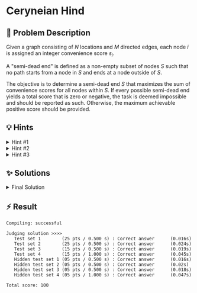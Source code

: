 # Ceryneian Hind

## 📝 Problem Description
Given a graph consisting of $N$ locations and $M$ directed edges, each node $i$ is assigned an integer convenience score $s_i$.

A "semi-dead end" is defined as a non-empty subset of nodes $S$ such that no path starts from a node in $S$ and ends at a node outside of $S$.

The objective is to determine a semi-dead end $S$ that maximizes the sum of convenience scores for all nodes within $S$. If every possible semi-dead end yields a total score that is zero or negative, the task is deemed impossible and should be reported as such. Otherwise, the maximum achievable positive score should be provided.

## 💡 Hints

<details>

<summary>Hint #1</summary>

The problem asks you to partition all locations into two sets: the semi-dead end $S$ and the rest of the locations, $V \setminus S$. The defining property of $S$ is that no path goes from a location in $S$ to a location in $V \setminus S$. This structure, a partition of elements with constraints on connections between the partitions, is a strong indicator that the problem can be modeled as a minimum cut problem in a graph.

</details>

<details>

<summary>Hint #2</summary>

The goal is to maximize the sum of scores in the set $S$. This is a maximization problem. Minimum cut, on the other hand, is a minimization problem. It's often helpful to rephrase the maximization objective as a minimization one. Consider the total sum of all *positive* convenience scores on the map. Let this be $P$. Any semi-dead end $S$ we choose will have a score of $\sum_{i \in S} s_i$. Maximizing this is equivalent to minimizing $P - \sum_{i \in S} s_i$. Can you express this "loss" in terms of the locations we *don't* choose for $S$ and the negative-score locations we *do* choose for $S$?

</details>

<details>

<summary>Hint #3</summary>

Let's build a flow network. Create a source node `source` and a sink node `sink`.
1.  For every location `i` with a positive score $s_i > 0$, add a directed connection from `source` to `i` with capacity $s_i$.
2.  For every location `i` with a negative score $s_i < 0$, add a directed connection from `i` to `sink` with capacity $-s_i$.
3.  For every original path from location `u` to `v`, add a directed connection from `u` to `v` in our new network. What should its capacity be? The condition is that no path can leave the set $S$. This means if `u` is in $S$ and `v` is not, this configuration should be "forbidden". We can forbid it by assigning an infinite capacity to the connection `(u, v)`.

Now, consider any `source-sink` cut in this network. The cut will partition the locations. The capacity of this cut corresponds exactly to the "loss" we identified in the previous hint. By the max-flow min-cut theorem, finding the minimum cut is equivalent to finding the maximum flow.

</details>

## ✨ Solutions

<details>

<summary>Final Solution</summary>

This problem can be solved by transforming it into a minimum cut problem in a specially constructed flow network. The core idea relies on the **max-flow min-cut theorem**.

### Problem Reformulation
We want to partition the set of all locations $V$ into two disjoint sets: our target semi-dead end $S$ and its complement $T = V \setminus S$. The goal is to maximize the total score of nodes in $S$:
$$ \text{maximize} \left( \sum_{i \in S} s_i \right) $$
This is equivalent to minimizing a "loss" or "cost". Let $P$ be the sum of all positive convenience scores, i.e., $P = \sum_{i \in V, s_i > 0} s_i$. The maximization problem can be rewritten as:
$$ \text{maximize} \left( \sum_{i \in S} s_i \right) \iff \text{minimize} \left( P - \sum_{i \in S} s_i \right) $$
The loss term can be further expanded:
$$ P - \sum_{i \in S} s_i = \sum_{\substack{i \in V \\ s_i > 0}} s_i - \left( \sum_{\substack{i \in S \\ s_i > 0}} s_i + \sum_{\substack{i \in S \\ s_i < 0}} s_i \right) = \sum_{\substack{i \in T \\ s_i > 0}} s_i + \sum_{\substack{i \in S \\ s_i < 0}} (-s_i) $$
This new objective is what we will minimize. It represents the cost of our partition: the sum of positive scores we "lose" by placing them in $T$, plus the sum of penalties we "incur" by including negative-score locations in $S$.

### Graph Construction
We build a flow network with a source `v_source` and a sink `v_sink`:
1.  **Source Edges:** For each location $i$ with a positive score $s_i > 0$, we add an edge from `v_source` to node $i$ with capacity $s_i$. If we cut this edge, it means node $i$ is on the sink-side of the cut (in $T$), and we pay a cost of $s_i$.
2.  **Sink Edges:** For each location $i$ with a negative score $s_i < 0$, we add an edge from node $i$ to `v_sink` with capacity $-s_i$. If we cut this edge, it means node $i$ is on the source-side of the cut (in $S$), and we pay a cost of $-s_i$.
3.  **Path Edges:** For each original path from location $u$ to $v$, we add an edge from node $u$ to node $v$ with **infinite capacity**. This is the crucial step that enforces the semi-dead end property. Any finite `source-sink` cut cannot place $u$ on the source-side ($S$) and $v$ on the sink-side ($T$) simultaneously, because this would require cutting an edge of infinite capacity. This perfectly matches the definition of a semi-dead end: no paths can go from $S$ to $T$.

### Calculating the Result
A minimum `source-sink` cut in this graph partitions the nodes into a source set (our desired semi-dead end $S$, plus `v_source`) and a sink set ($T$, plus `v_sink`). The capacity of this minimum cut is exactly the minimum possible value for our loss expression: $\sum_{i \in T, s_i > 0} s_i + \sum_{i \in S, s_i < 0} (-s_i)$.

By the max-flow min-cut theorem, the value of the minimum cut is equal to the value of the maximum flow from `v_source` to `v_sink`. So, we can compute the max flow to find this minimum loss.

The final maximum convenience score is:
$$ \text{Max Score} = (\text{Sum of all positive scores}) - (\text{Max Flow}) $$
If this result is not strictly positive, no suitable semi-dead end exists.

### Code

```cpp
#include <iostream>
#include <vector>
#include <limits>

#include <boost/graph/adjacency_list.hpp>
#include <boost/graph/push_relabel_max_flow.hpp>

typedef boost::adjacency_list_traits<boost::vecS, boost::vecS, boost::directedS> traits;
typedef boost::adjacency_list<boost::vecS, boost::vecS, boost::directedS, boost::no_property,
    boost::property<boost::edge_capacity_t, long,
        boost::property<boost::edge_residual_capacity_t, long,
            boost::property<boost::edge_reverse_t, traits::edge_descriptor>>>> graph;

typedef traits::vertex_descriptor vertex_desc;
typedef traits::edge_descriptor edge_desc;

class edge_adder {
  graph &G;

 public:
  explicit edge_adder(graph &G) : G(G) {}

  void add_edge(int from, int to, long capacity) {
    auto c_map = boost::get(boost::edge_capacity, G);
    auto r_map = boost::get(boost::edge_reverse, G);
    const auto e = boost::add_edge(from, to, G).first;
    const auto rev_e = boost::add_edge(to, from, G).first;
    c_map[e] = capacity;
    c_map[rev_e] = 0; // reverse edge has no capacity!
    r_map[e] = rev_e;
    r_map[rev_e] = e;
  }
};

const long MAX_LONG = std::numeric_limits<long>::max();

void solve() {
  // ===== READ INPUT =====
  int n, m; std::cin >> n >> m;
  
  std::vector<int> conveniences(n);
  for(int i = 0; i < n; ++i) { 
    int s; std::cin >> s;
    conveniences[i] = s; 
  }
  
  std::vector<std::pair<int, int>> edges; edges.reserve(m);
  for(int i = 0; i < m; ++i) {
    int u, v; std::cin >> u >> v;
    edges.emplace_back(u, v);
  }
  
  // ===== SOLVE =====
  graph G(n);
  edge_adder adder(G);
  
  const vertex_desc v_source = boost::add_vertex(G);
  const vertex_desc v_sink = boost::add_vertex(G);
  
  // Add source and sink connections
  int positive_sum = 0;
  for(int i = 0; i < n; ++i) {
    if(conveniences[i] > 0) {
      adder.add_edge(v_source, i, conveniences[i]);
      positive_sum += conveniences[i];
    } else {
      adder.add_edge(i, v_sink, -conveniences[i]);
    }
  }
  
  // Add edges
  for(const std::pair<int, int> e : edges) {
    adder.add_edge(e.first, e.second, MAX_LONG);
  }
  
  long flow = boost::push_relabel_max_flow(G, v_source, v_sink);

  // ===== OUTPUT =====
  if (positive_sum - flow > 0) {
    std::cout << positive_sum - flow << std::endl;
  } else {
    std::cout << "impossible" << std::endl;
  }
  
}

int main() {
  std::ios_base::sync_with_stdio(false);
  
  int n_tests; std::cin >> n_tests;
  while(n_tests--) { solve(); }
}
```
</details>

## ⚡ Result

```plaintext
Compiling: successful

Judging solution >>>>
   Test set 1        (25 pts / 0.500 s) : Correct answer      (0.016s)
   Test set 2        (25 pts / 0.500 s) : Correct answer      (0.024s)
   Test set 3        (15 pts / 0.500 s) : Correct answer      (0.019s)
   Test set 4        (15 pts / 1.000 s) : Correct answer      (0.045s)
   Hidden test set 1 (05 pts / 0.500 s) : Correct answer      (0.016s)
   Hidden test set 2 (05 pts / 0.500 s) : Correct answer      (0.02s)
   Hidden test set 3 (05 pts / 0.500 s) : Correct answer      (0.018s)
   Hidden test set 4 (05 pts / 1.000 s) : Correct answer      (0.047s)

Total score: 100
```